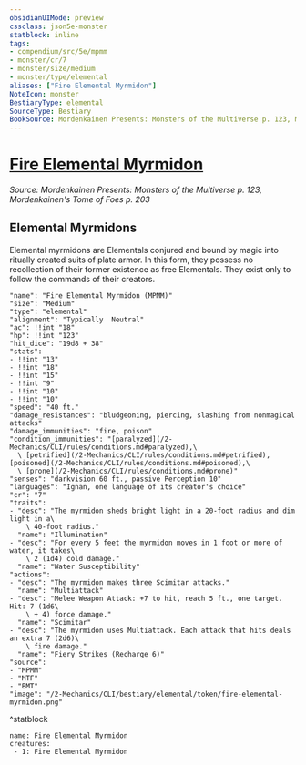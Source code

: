 ```yaml
---
obsidianUIMode: preview
cssclass: json5e-monster
statblock: inline
tags:
- compendium/src/5e/mpmm
- monster/cr/7
- monster/size/medium
- monster/type/elemental
aliases: ["Fire Elemental Myrmidon"]
NoteIcon: monster
BestiaryType: elemental
SourceType: Bestiary
BookSource: Mordenkainen Presents: Monsters of the Multiverse p. 123, Mordenkainen's Tome of Foes p. 203
---
```

# [Fire Elemental Myrmidon](2-Mechanics/CLI/bestiary/elemental/fire-elemental-myrmidon-mpmm.md)
*Source: Mordenkainen Presents: Monsters of the Multiverse p. 123, Mordenkainen's Tome of Foes p. 203*  

## Elemental Myrmidons

Elemental myrmidons are Elementals conjured and bound by magic into ritually created suits of plate armor. In this form, they possess no recollection of their former existence as free Elementals. They exist only to follow the commands of their creators.

```statblock
"name": "Fire Elemental Myrmidon (MPMM)"
"size": "Medium"
"type": "elemental"
"alignment": "Typically  Neutral"
"ac": !!int "18"
"hp": !!int "123"
"hit_dice": "19d8 + 38"
"stats":
- !!int "13"
- !!int "18"
- !!int "15"
- !!int "9"
- !!int "10"
- !!int "10"
"speed": "40 ft."
"damage_resistances": "bludgeoning, piercing, slashing from nonmagical attacks"
"damage_immunities": "fire, poison"
"condition_immunities": "[paralyzed](/2-Mechanics/CLI/rules/conditions.md#paralyzed),\
  \ [petrified](/2-Mechanics/CLI/rules/conditions.md#petrified), [poisoned](/2-Mechanics/CLI/rules/conditions.md#poisoned),\
  \ [prone](/2-Mechanics/CLI/rules/conditions.md#prone)"
"senses": "darkvision 60 ft., passive Perception 10"
"languages": "Ignan, one language of its creator's choice"
"cr": "7"
"traits":
- "desc": "The myrmidon sheds bright light in a 20-foot radius and dim light in a\
    \ 40-foot radius."
  "name": "Illumination"
- "desc": "For every 5 feet the myrmidon moves in 1 foot or more of water, it takes\
    \ 2 (1d4) cold damage."
  "name": "Water Susceptibility"
"actions":
- "desc": "The myrmidon makes three Scimitar attacks."
  "name": "Multiattack"
- "desc": "Melee Weapon Attack: +7 to hit, reach 5 ft., one target. Hit: 7 (1d6\
    \ + 4) force damage."
  "name": "Scimitar"
- "desc": "The myrmidon uses Multiattack. Each attack that hits deals an extra 7 (2d6)\
    \ fire damage."
  "name": "Fiery Strikes (Recharge 6)"
"source":
- "MPMM"
- "MTF"
- "BMT"
"image": "/2-Mechanics/CLI/bestiary/elemental/token/fire-elemental-myrmidon.png"
```
^statblock

```encounter-table
name: Fire Elemental Myrmidon
creatures:
 - 1: Fire Elemental Myrmidon
```